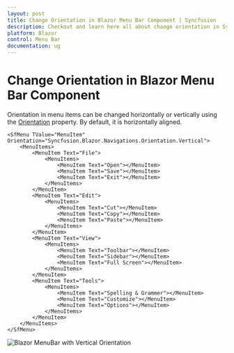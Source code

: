 ```yaml
---
layout: post
title: Change Orientation in Blazor Menu Bar Component | Syncfusion
description: Checkout and learn here all about change orientation in Syncfusion Blazor Menu Bar component and more.
platform: Blazor
control: Menu Bar 
documentation: ug
---
```


# Change Orientation in Blazor Menu Bar Component

Orientation in menu items can be changed horizontally or vertically using the [Orientation](https://help.syncfusion.com/cr/blazor/Syncfusion.Blazor~Syncfusion.Blazor.Navigations.SfMenu~Orientation.html) property. By default, it is horizontally aligned.

```cshtml
<SfMenu TValue="MenuItem" Orientation="Syncfusion.Blazor.Navigations.Orientation.Vertical">
    <MenuItems>
        <MenuItem Text="File">
            <MenuItems>
                <MenuItem Text="Open"></MenuItem>
                <MenuItem Text="Save"></MenuItem>
                <MenuItem Text="Exit"></MenuItem>
            </MenuItems>
        </MenuItem>
        <MenuItem Text="Edit">
            <MenuItems>
                <MenuItem Text="Cut"></MenuItem>
                <MenuItem Text="Copy"></MenuItem>
                <MenuItem Text="Paste"></MenuItem>
            </MenuItems>
        </MenuItem>
        <MenuItem Text="View">
            <MenuItems>
                <MenuItem Text="Toolbar"></MenuItem>
                <MenuItem Text="Sidebar"></MenuItem>
                <MenuItem Text="Full Screen"></MenuItem>
            </MenuItems>
        </MenuItem>
        <MenuItem Text="Tools">
            <MenuItems>
                <MenuItem Text="Spelling & Grammer"></MenuItem>
                <MenuItem Text="Customize"></MenuItem>
                <MenuItem Text="Options"></MenuItem>
            </MenuItems>
        </MenuItem>
    </MenuItems>
</SfMenu>

```

![Blazor MenuBar with Vertical Orientation](./../images/blazor-menubar-vertical-orientation.png)